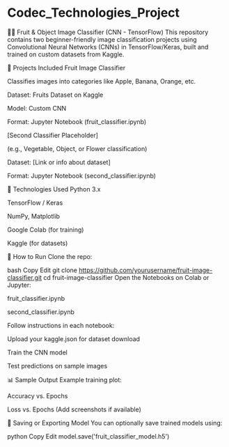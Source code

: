 # Codec_Technologies_Project
🍇🍌 Fruit & Object Image Classifier (CNN - TensorFlow)
This repository contains two beginner-friendly image classification projects using Convolutional Neural Networks (CNNs) in TensorFlow/Keras, built and trained on custom datasets from Kaggle.

🧾 Projects Included
Fruit Image Classifier

Classifies images into categories like Apple, Banana, Orange, etc.

Dataset: Fruits Dataset on Kaggle

Model: Custom CNN

Format: Jupyter Notebook (fruit_classifier.ipynb)

[Second Classifier Placeholder]

(e.g., Vegetable, Object, or Flower classification)

Dataset: [Link or info about dataset]

Format: Jupyter Notebook (second_classifier.ipynb)

🧠 Technologies Used
Python 3.x

TensorFlow / Keras

NumPy, Matplotlib

Google Colab (for training)

Kaggle (for datasets)

🚀 How to Run
Clone the repo:

bash
Copy
Edit
git clone https://github.com/yourusername/fruit-image-classifier.git
cd fruit-image-classifier
Open the Notebooks on Colab or Jupyter:

fruit_classifier.ipynb

second_classifier.ipynb

Follow instructions in each notebook:

Upload your kaggle.json for dataset download

Train the CNN model

Test predictions on sample images

📊 Sample Output
Example training plot:

Accuracy vs. Epochs

Loss vs. Epochs
(Add screenshots if available)

💾 Saving or Exporting Model
You can optionally save trained models using:

python
Copy
Edit
model.save('fruit_classifier_model.h5')

